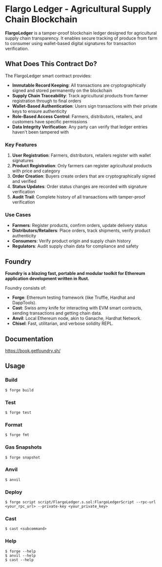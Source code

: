 # Flargo Ledger - Agricultural Supply Chain Blockchain

**FlargoLedger** is a tamper-proof blockchain ledger designed for agricultural supply chain transparency. It enables secure tracking of produce from farm to consumer using wallet-based digital signatures for transaction verification.

## What Does This Contract Do?

The FlargoLedger smart contract provides:

- **Immutable Record Keeping**: All transactions are cryptographically signed and stored permanently on the blockchain
- **Supply Chain Traceability**: Track agricultural products from farmer registration through to final orders
- **Wallet-Based Authentication**: Users sign transactions with their private keys to ensure authenticity
- **Role-Based Access Control**: Farmers, distributors, retailers, and customers have specific permissions
- **Data Integrity Verification**: Any party can verify that ledger entries haven't been tampered with

### Key Features

1. **User Registration**: Farmers, distributors, retailers register with wallet signatures
2. **Product Registration**: Only farmers can register agricultural products with price and category
3. **Order Creation**: Buyers create orders that are cryptographically signed and verified
4. **Status Updates**: Order status changes are recorded with signature verification
5. **Audit Trail**: Complete history of all transactions with tamper-proof verification

### Use Cases

- **Farmers**: Register products, confirm orders, update delivery status
- **Distributors/Retailers**: Place orders, track shipments, verify product authenticity
- **Consumers**: Verify product origin and supply chain history
- **Regulators**: Audit supply chain data for compliance and safety

## Foundry

**Foundry is a blazing fast, portable and modular toolkit for Ethereum application development written in Rust.**

Foundry consists of:

- **Forge**: Ethereum testing framework (like Truffle, Hardhat and DappTools).
- **Cast**: Swiss army knife for interacting with EVM smart contracts, sending transactions and getting chain data.
- **Anvil**: Local Ethereum node, akin to Ganache, Hardhat Network.
- **Chisel**: Fast, utilitarian, and verbose solidity REPL.

## Documentation

https://book.getfoundry.sh/

## Usage

### Build

```shell
$ forge build
```

### Test

```shell
$ forge test
```

### Format

```shell
$ forge fmt
```

### Gas Snapshots

```shell
$ forge snapshot
```

### Anvil

```shell
$ anvil
```

### Deploy

```shell
$ forge script script/FlargoLedger.s.sol:FlargoLedgerScript --rpc-url <your_rpc_url> --private-key <your_private_key>
```

### Cast

```shell
$ cast <subcommand>
```

### Help

```shell
$ forge --help
$ anvil --help
$ cast --help
```
